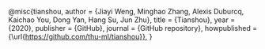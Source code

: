 

<!--
 * @version:
 * @Author:  StevenJokess https://github.com/StevenJokess
 * @Date: 2020-11-12 22:05:12
 * @LastEditors:  StevenJokess https://github.com/StevenJokess
 * @LastEditTime: 2020-11-12 22:05:13
 * @Description:
 * @TODO::
 * @Reference:https://github.com/thu-ml/tianshou
-->
@misc{tianshou,
  author = {Jiayi Weng, Minghao Zhang, Alexis Duburcq, Kaichao You, Dong Yan, Hang Su, Jun Zhu},
  title = {Tianshou},
  year = {2020},
  publisher = {GitHub},
  journal = {GitHub repository},
  howpublished = {\url{https://github.com/thu-ml/tianshou}},
}
